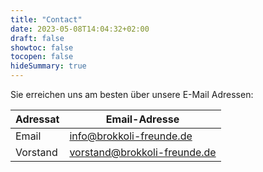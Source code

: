 ```yaml
---
title: "Contact"
date: 2023-05-08T14:04:32+02:00
draft: false
showtoc: false
tocopen: false
hideSummary: true
---
```


Sie erreichen uns am besten über unsere E-Mail Adressen:

| Adressat | Email-Adresse |
| -------- | ------------- |
| Email | info@brokkoli-freunde.de |
| Vorstand | vorstand@brokkoli-freunde.de |
